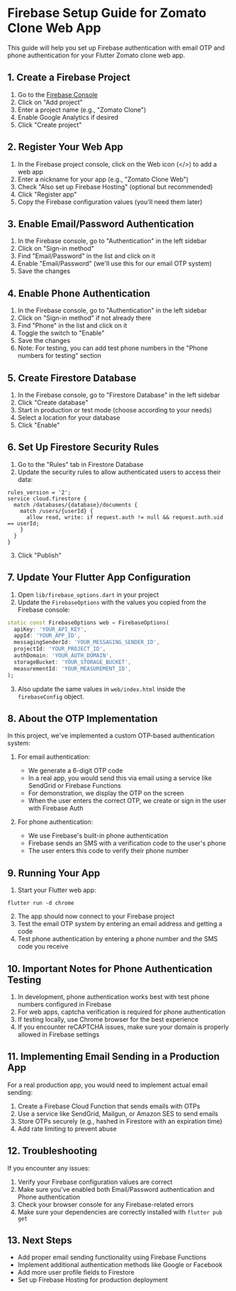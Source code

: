 # Firebase Setup Guide for Zomato Clone Web App

This guide will help you set up Firebase authentication with email OTP and phone authentication for your Flutter Zomato clone web app.

## 1. Create a Firebase Project

1. Go to the [Firebase Console](https://console.firebase.google.com/)
2. Click on "Add project"
3. Enter a project name (e.g., "Zomato Clone")
4. Enable Google Analytics if desired
5. Click "Create project"

## 2. Register Your Web App

1. In the Firebase project console, click on the Web icon (</>) to add a web app
2. Enter a nickname for your app (e.g., "Zomato Clone Web")
3. Check "Also set up Firebase Hosting" (optional but recommended)
4. Click "Register app"
5. Copy the Firebase configuration values (you'll need them later)

## 3. Enable Email/Password Authentication

1. In the Firebase console, go to "Authentication" in the left sidebar
2. Click on "Sign-in method"
3. Find "Email/Password" in the list and click on it
4. Enable "Email/Password" (we'll use this for our email OTP system)
5. Save the changes

## 4. Enable Phone Authentication

1. In the Firebase console, go to "Authentication" in the left sidebar
2. Click on "Sign-in method" if not already there
3. Find "Phone" in the list and click on it
4. Toggle the switch to "Enable"
5. Save the changes
6. Note: For testing, you can add test phone numbers in the "Phone numbers for testing" section

## 5. Create Firestore Database

1. In the Firebase console, go to "Firestore Database" in the left sidebar
2. Click "Create database"
3. Start in production or test mode (choose according to your needs)
4. Select a location for your database
5. Click "Enable"

## 6. Set Up Firestore Security Rules

1. Go to the "Rules" tab in Firestore Database
2. Update the security rules to allow authenticated users to access their data:

```
rules_version = '2';
service cloud.firestore {
  match /databases/{database}/documents {
    match /users/{userId} {
      allow read, write: if request.auth != null && request.auth.uid == userId;
    }
  }
}
```

3. Click "Publish"

## 7. Update Your Flutter App Configuration

1. Open `lib/firebase_options.dart` in your project
2. Update the `FirebaseOptions` with the values you copied from the Firebase console:

```dart
static const FirebaseOptions web = FirebaseOptions(
  apiKey: 'YOUR_API_KEY',
  appId: 'YOUR_APP_ID',
  messagingSenderId: 'YOUR_MESSAGING_SENDER_ID',
  projectId: 'YOUR_PROJECT_ID',
  authDomain: 'YOUR_AUTH_DOMAIN',
  storageBucket: 'YOUR_STORAGE_BUCKET',
  measurementId: 'YOUR_MEASUREMENT_ID',
);
```

3. Also update the same values in `web/index.html` inside the `firebaseConfig` object.

## 8. About the OTP Implementation

In this project, we've implemented a custom OTP-based authentication system:

1. For email authentication:
   - We generate a 6-digit OTP code
   - In a real app, you would send this via email using a service like SendGrid or Firebase Functions
   - For demonstration, we display the OTP on the screen
   - When the user enters the correct OTP, we create or sign in the user with Firebase Auth

2. For phone authentication:
   - We use Firebase's built-in phone authentication
   - Firebase sends an SMS with a verification code to the user's phone
   - The user enters this code to verify their phone number

## 9. Running Your App

1. Start your Flutter web app:
```
flutter run -d chrome
```

2. The app should now connect to your Firebase project
3. Test the email OTP system by entering an email address and getting a code
4. Test phone authentication by entering a phone number and the SMS code you receive

## 10. Important Notes for Phone Authentication Testing

1. In development, phone authentication works best with test phone numbers configured in Firebase
2. For web apps, captcha verification is required for phone authentication
3. If testing locally, use Chrome browser for the best experience
4. If you encounter reCAPTCHA issues, make sure your domain is properly allowed in Firebase settings

## 11. Implementing Email Sending in a Production App

For a real production app, you would need to implement actual email sending:

1. Create a Firebase Cloud Function that sends emails with OTPs
2. Use a service like SendGrid, Mailgun, or Amazon SES to send emails
3. Store OTPs securely (e.g., hashed in Firestore with an expiration time)
4. Add rate limiting to prevent abuse

## 12. Troubleshooting

If you encounter any issues:

1. Verify your Firebase configuration values are correct
2. Make sure you've enabled both Email/Password authentication and Phone authentication
3. Check your browser console for any Firebase-related errors
4. Make sure your dependencies are correctly installed with `flutter pub get`

## 13. Next Steps

- Add proper email sending functionality using Firebase Functions
- Implement additional authentication methods like Google or Facebook
- Add more user profile fields to Firestore
- Set up Firebase Hosting for production deployment 